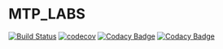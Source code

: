 # MTP_LABS
[![Build Status](https://travis-ci.org/Igor360/STP_LAB4.svg?branch=master)](https://travis-ci.org/Igor360/STP_LAB4)
[![codecov](https://codecov.io/gh/Igor360/STP_LAB4/branch/master/graph/badge.svg)](https://codecov.io/gh/Igor360/STP_LAB4)
[![Codacy Badge](https://api.codacy.com/project/badge/Grade/d33934ec794c4f2b8a6e9f96b453f72b)](https://www.codacy.com/app/Igor360/STP_LAB4?utm_source=github.com&amp;utm_medium=referral&amp;utm_content=Igor360/STP_LAB4&amp;utm_campaign=Badge_Grade)
[![Codacy Badge](https://api.codacy.com/project/badge/Coverage/d33934ec794c4f2b8a6e9f96b453f72b)](https://www.codacy.com/app/Igor360/STP_LAB4?utm_source=github.com&utm_medium=referral&utm_content=Igor360/STP_LAB4&utm_campaign=Badge_Coverage)

